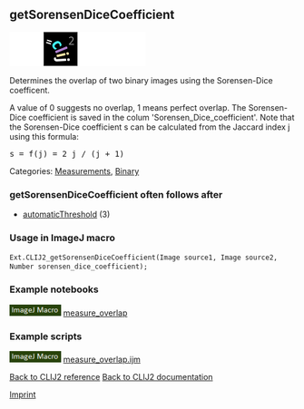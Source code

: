 ## getSorensenDiceCoefficient
<img src="images/mini_empty_logo.png"/><img src="images/mini_clij2_logo.png"/><img src="images/mini_empty_logo.png"/><img src="images/mini_empty_logo.png"/>

Determines the overlap of two binary images using the Sorensen-Dice coefficent. 

A value of 0 suggests no overlap, 1 means perfect overlap.
The Sorensen-Dice coefficient is saved in the colum 'Sorensen_Dice_coefficient'.
Note that the Sorensen-Dice coefficient s can be calculated from the Jaccard index j using this formula:
<pre>s = f(j) = 2 j / (j + 1)</pre>

Categories: [Measurements](https://clij.github.io/clij2-docs/reference__measurement), [Binary](https://clij.github.io/clij2-docs/reference__binary)

### getSorensenDiceCoefficient often follows after
* <a href="reference_automaticThreshold">automaticThreshold</a> (3)


### Usage in ImageJ macro
```
Ext.CLIJ2_getSorensenDiceCoefficient(Image source1, Image source2, Number sorensen_dice_coefficient);
```




### Example notebooks
<a href="https://clij.github.io/clij2-docs/md/measure_overlap"><img src="images/language_macro.png" height="20"/></a> [measure_overlap](https://clij.github.io/clij2-docs/md/measure_overlap)  




### Example scripts
<a href="https://github.com/clij/clij2-docs/blob/master/src/main/macro/measure_overlap.ijm"><img src="images/language_macro.png" height="20"/></a> [measure_overlap.ijm](https://github.com/clij/clij2-docs/blob/master/src/main/macro/measure_overlap.ijm)  


[Back to CLIJ2 reference](https://clij.github.io/clij2-docs/reference)
[Back to CLIJ2 documentation](https://clij.github.io/clij2-docs)

[Imprint](https://clij.github.io/imprint)
